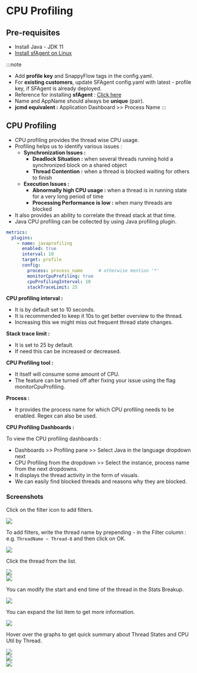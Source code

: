 # CPU Profiling

## Pre-requisites

- Install Java - JDK 11
- [Install sfAgent on Linux](/docs/selfhosted-lite/Integrations/os/linux/sfagent_linux)

:::note
- Add **profile key** and SnappyFlow tags in the config.yaml.
- For **existing customers**, update SFAgent config.yaml with latest - profile key, if SFAgent is already deployed.
- Reference for installing **sfAgent** : [Click here](/docs/selfhosted-lite/Integrations/os/linux/sfagent_linux)
- Name and AppName should always be **unique** (pair).
- **jcmd equivalent :** Application Dashboard >> Process Name
:::

## CPU Profiling

- CPU profiling provides the thread wise CPU usage.
- Profiling helps us to identify various issues : 
  - **Synchronization Issues :** 
    - **Deadlock Situation :** when several threads running hold a synchronized block on a shared object
    - **Thread Contention :** when a thread is blocked waiting for others to finish
  - **Execution Issues :**
    - **Abnormally high CPU usage :** when a thread is in running state for a very long period of time
    - **Processing Performance is low :** when many threads are blocked
- It also provides an ability to correlate the thread stack at that time.
- Java CPU profiling can be collected by using Java profiling plugin.

```yaml title="config.yaml"
metrics:
  plugins:
    - name: javaprofiling
      enabled: true
      interval: 10
      target: profile
      config:
        process: process_name      # otherwise mention '*'
        monitorCpuProfiling: true
        cpuProfilingInterval: 10
        stackTraceLimit: 25
```

**CPU profiling interval :**
- It is by default set to 10 seconds.
- It is recommended to keep it 10s to get better overview to the thread.
- Increasing this we might miss out frequent thread state changes.

**Stack trace limit :**
- It is set to 25 by default.
- If need this can be increased or decreased.

**CPU Profiling tool :** 
- It itself will consume some amount of CPU.
- The feature can be turned off after fixing your issue using the flag monitorCpuProfiling.

**Process :**
- It provides the process name for which CPU profiling needs to be enabled. Regex can also be used.

**CPU Profiling Dashboards :**

To view the CPU profiling dashboards : 
- Dashboards >> Profiling pane >> Select Java in the language dropdown next
- CPU Profiling from the dropdown >> Select the instance, process name from the next dropdowns.
- It displays the thread activity in the form of visuals.
- We can easily find blocked threads and reasons why they are blocked.

### Screenshots

Click on the filter icon to add filters.

<img src="/img/screenshots/cpu_profiling/3.png" /><br />

To add filters, write the thread name by prepending `~` in the Filter column : e.g. `ThreadName ~ Thread-8` and then click on OK.

<img src="/img/screenshots/cpu_profiling/7.png" /><br />

Click the thread from the list.

<img src="/img/screenshots/cpu_profiling/8.png" /><br />
<img src="/img/screenshots/cpu_profiling/9.png" /><br />

You can modify the start and end time of the thread in the Stats Breakup.

<img src="/img/screenshots/cpu_profiling/10.png" /><br />

You can expand the list item to get more information.

<img src="/img/screenshots/cpu_profiling/11.png" /><br />

Hover over the graphs to get quick summary about Thread States and CPU Util by Thread.

<img src="/img/screenshots/cpu_profiling/4.png" /><br />
<img src="/img/screenshots/cpu_profiling/5.png" /><br />
<img src="/img/screenshots/cpu_profiling/6.png" /><br />
